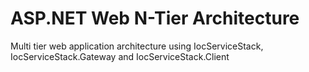 # ASP.NET Web N-Tier Architecture
Multi tier web application architecture using IocServiceStack, IocServiceStack.Gateway and IocServiceStack.Client 

